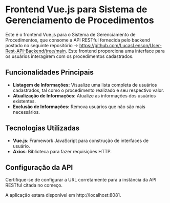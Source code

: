# Frontend Vue.js para Sistema de Gerenciamento de Procedimentos

Este é o frontend Vue.js para o Sistema de Gerenciamento de Procedimentos, que consome a API RESTful fornecida pelo backend postado no seguinte repositório -> https://github.com/LucasLenson/User-Rest-API-Backend/tree/main. Este frontend proporciona uma interface para os usuários interagirem com os procedimentos cadastrados.

## Funcionalidades Principais

- **Listagem de Informações:** Visualize uma lista completa de usuários cadastrados, tal como o procedimento realizado e seu respectivo valor.
- **Atualização de Informações:** Atualize as informações dos usuários existentes.
- **Exclusão de Informações:** Remova usuários que não são mais necessários.

## Tecnologias Utilizadas

- **Vue.js**: Framework JavaScript para construção de interfaces de usuário.
- **Axios**: Biblioteca para fazer requisições HTTP.

## Configuração da API

Certifique-se de configurar a URL corretamente para a instância da API RESTful citada no começo.

A aplicação estara disponível em http://localhost:8081. 
